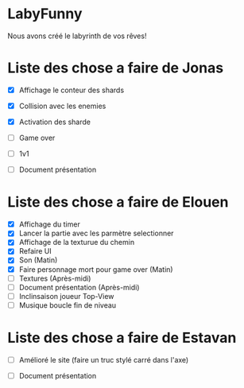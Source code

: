 # LabyFunny

Nous avons créé le labyrinth de vos rêves!

# Liste des chose a faire de Jonas 

- [x] Affichage le conteur des shards
- [x] Collision avec les enemies
- [X] Activation des sharde
- [ ] Game over
- [ ] 1v1
- [ ] Document présentation


# Liste des chose a faire de Elouen 

- [x] Affichage du timer
- [x] Lancer la partie avec les parmètre selectionner
- [x] Affichage de la texturue du chemin
- [x] Refaire UI
- [x] Son (Matin)
- [x] Faire personnage mort pour game over (Matin)
- [ ] Textures (Après-midi)
- [ ] Document présentation (Après-midi)
- [ ] Inclinsaison joueur Top-View
- [ ] Musique boucle fin de niveau

# Liste des chose a faire de Estavan

- [ ] Amélioré le site (faire un truc stylé carré dans l'axe)
- [ ] Document présentation
      
